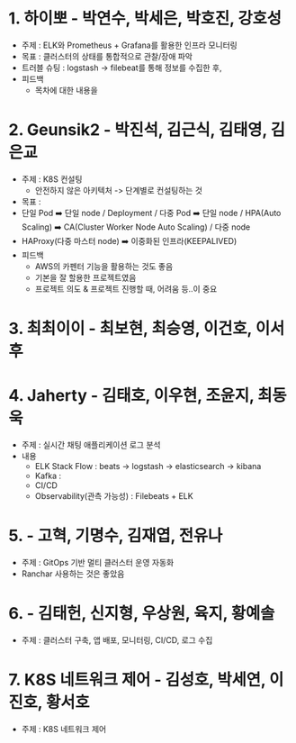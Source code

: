 # 1. 하이뽀 - 박연수, 박세은, 박호진, 강호성
- 주제 : ELK와 Prometheus + Grafana를 활용한 인프라 모니터링
- 목표 : 클러스터의 상태를 통합적으로 관찰/장애 파악
- 트러블 슈팅 : logstash -> filebeat를 통해 정보를 수집한 후, 
- 피드백
    - 목차에 대한 내용을 
# 2. Geunsik2 - 박진석, 김근식, 김태영, 김은교
- 주제 : K8S 컨설팅
    - 안전하지 않은 아키텍처 -> 단계별로 컨설팅하는 것
- 목표 : 
- 단일 Pod ➡️ 단일 node / Deployment / 다중 Pod ➡️ 단일 node / HPA(Auto Scaling) ➡️ CA(Cluster Worker Node Auto Scaling) / 다중 node
- HAProxy(다중 마스터 node) ➡️ 이중화된 인프라(KEEPALIVED)
- 피드백
    - AWS의 카펜터 기능을 활용하는 것도 좋음
    - 기본을 잘 할용한 프로젝트였음
    - 프로젝트 의도 & 프로젝트 진행할 때, 어려움 등..이 중요

# 3. 최최이이 - 최보현, 최승영, 이건호, 이서후 

# 4. Jaherty - 김태호, 이우현, 조윤지, 최동욱
- 주제 : 실시간 채팅 애플리케이션 로그 분석
- 내용
    - ELK Stack Flow : beats -> logstash -> elasticsearch -> kibana
    - Kafka : 
    - CI/CD
    - Observability(관측 가능성) : Filebeats + ELK

# 5. - 고혁, 기명수, 김재엽, 전유나
- 주제 : GitOps 기반 멀티 클러스터 운영 자동화
- Ranchar 사용하는 것은 좋았음

# 6. - 김태헌, 신지형, 우상원, 육지, 황예솔
- 주제 : 클러스터 구축, 앱 배포, 모니터링, CI/CD, 로그 수집 

# 7. K8S 네트워크 제어 - 김성호, 박세연, 이진호, 황서호
- 주제 : K8S 네트워크 제어